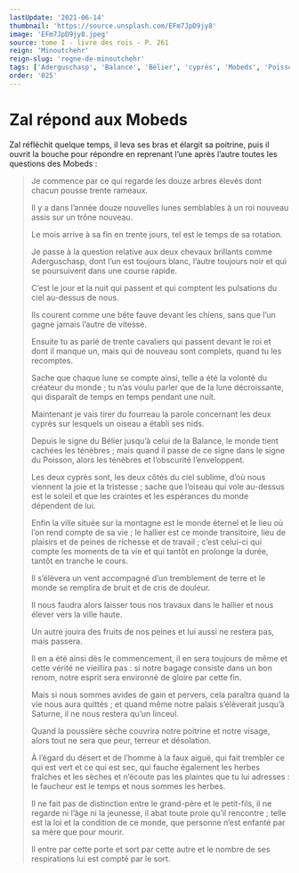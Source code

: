 ```yaml
---
lastUpdate: '2021-06-14'
thumbnail: 'https://source.unsplash.com/EFm7JpD9jy8'
image: 'EFm7JpD9jy8.jpeg'
source: tome I - livre des rois - P. 261
reign: 'Minoutchehr'
reign-slug: 'regne-de-minoutchehr'
tags: ['Aderguschasp', 'Balance', 'Bélier', 'cyprès', 'Mobeds', 'Poisson', 'Saturne', 'Zal']
order: '025'
---
```


# Zal répond aux Mobeds

Zal réfléchit quelque temps, il leva ses bras et élargit sa poitrine, puis il ouvrit la bouche pour répondre en reprenant l’une après l’autre toutes les questions des Mobeds :

> Je commence par ce qui regarde les douze arbres élevés dont chacun pousse trente rameaux.
>
> Il y a dans l’année douze nouvelles lunes semblables à un roi nouveau assis sur un trône nouveau.
>
> Le mois arrive à sa fin en trente jours, tel est le temps de sa rotation.
>
> Je passe à la question relative aux deux chevaux brillants comme Aderguschasp, dont l’un est toujours blanc, l’autre toujours noir et qui se poursuivent dans une course rapide.
>
> C’est le jour et la nuit qui passent et qui comptent les pulsations du ciel au-dessus de nous.
>
> Ils courent comme une bête fauve devant les chiens, sans que l’un gagne jamais l’autre de vitesse.
>
> Ensuite tu as parlé de trente cavaliers qui passent devant le roi et dont il manque un, mais qui de nouveau sont complets, quand tu les recomptes.
>
> Sache que chaque lune se compte ainsi, telle a été la volonté du créateur du monde ; tu n’as voulu parler que de la lune décroissante, qui disparaît de temps en temps pendant une nuit.
>
> Maintenant je vais tirer du fourreau la parole concernant les deux cyprès sur lesquels un oiseau a établi ses nids.
>
> Depuis le signe du Bélier jusqu’à celui de la Balance, le monde tient cachées les ténèbres ; mais quand il passe de ce signe dans le signe du Poisson, alors les ténèbres et l’obscurité l’enveloppent.
>
> Les deux cyprès sont, les deux côtés du ciel sublime, d’où nous viennent la joie et la tristesse ; sache que l’oiseau qui vole au-dessus est le soleil et que les craintes et les espérances du monde dépendent de lui.
>
> Enfin la ville située sur la montagne est le monde éternel et le lieu où l’on rend compte de sa vie ; le hallier est ce monde transitoire, lieu de plaisirs et de peines de richesse et de travail ; c’est celui-ci qui compte les moments de ta vie et qui tantôt en prolonge la durée, tantôt en tranche le cours.
>
> Il s’élèvera un vent accompagné d’un tremblement de terre et le monde se remplira de bruit et de cris de douleur.
>
> Il nous faudra alors laisser tous nos travaux dans le hallier et nous élever vers la ville haute.
>
> Un autre jouira des fruits de nos peines et lui aussi ne restera pas, mais passera.
>
> Il en a été ainsi dès le commencement, il en sera toujours de même et cette vérité ne vieillira pas : si notre bagage consiste dans un bon renom, notre esprit sera environné de gloire par cette fin.
>
> Mais si nous sommes avides de gain et pervers, cela paraîtra quand la vie nous aura quittés ; et quand même notre palais s’élèverait jusqu’à Saturne, il ne nous restera qu’un linceul.
>
> Quand la poussière sèche couvrira notre poitrine et notre visage, alors tout ne sera que peur, terreur et désolation.
>
> À l’égard du désert et de l’homme à la faux aiguë, qui fait trembler ce qui est vert et ce qui est sec, qui fauche également les herbes fraîches et les sèches et n’écoute pas les plaintes que tu lui adresses : le faucheur est le temps et nous sommes les herbes.
>
> Il ne fait pas de distinction entre le grand-père et le petit-fils, il ne regarde ni l’âge ni la jeunesse, il abat toute proie qu’il rencontre ; telle est la loi et la condition de ce monde, que personne n’est enfanté par sa mère que pour mourir.
>
> Il entre par cette porte et sort par cette autre et le nombre de ses respirations lui est compté par le sort.
